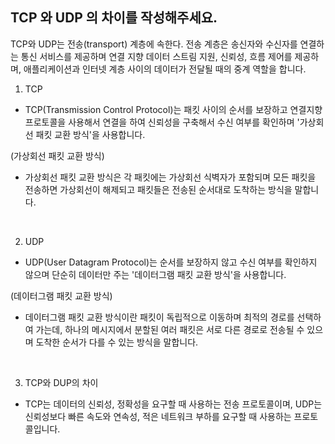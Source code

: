 ## TCP 와 UDP 의 차이를 작성해주세요.

TCP와 UDP는 전송(transport) 계층에 속한다. 전송 계층은 송신자와 수신자를 연결하는 통신 서비스를 제공하며 연결 지향 데이터 스트림 지원, 신뢰성, 흐름 제어를 제공하며,
애플리케이션과 인터넷 계층 사이의 데이터가 전달될 때의 중계 역할을 합니다.
<br>

1) TCP
- TCP(Transmission Control Protocol)는 패킷 사이의 순서를 보장하고 연결지향 프로토콜을 사용해서 연결을 하여 신뢰성을 구축해서 수신 여부를 확인하며 '가상회선 패킷 교환 방식'을 사용합니다.

(가상회선 패킷 교환 방식)
- 가상회선 패킷 교환 방식은 각 패킷에는 가상회선 식벽자가 포함되며 모든 패킷을 전송하면 가상회선이 해제되고 패킷들은 전송된 순서대로 도착하는 방식을 말합니다.
<br>

2) UDP
- UDP(User Datagram Protocol)는 순서를 보장하지 않고 수신 여부를 확인하지 않으며 단순히 데이터만 주는 '데이터그램 패킷 교환 방식'을 사용합니다.

(데이터그램 패킷 교환 방식)
- 데이터그램 패킷 교환 방식이란 패킷이 독립적으로 이동하며 최적의 경로를 선택하여 가는데, 하나의 메시지에서 분할된 여러 패킷은 서로 다른 경로로 전송될 수 있으며 도착한 순서가 다를 수 있는 방식을 말합니다.
<br>

3) TCP와 DUP의 차이
- TCP는 데이터의 신뢰성, 정확성을 요구할 때 사용하는 전송 프로토콜이며, UDP는 신뢰성보다 빠른 속도와 연속성, 적은 네트워크 부하를 요구할 때 사용하는 프로토콜입니다.
